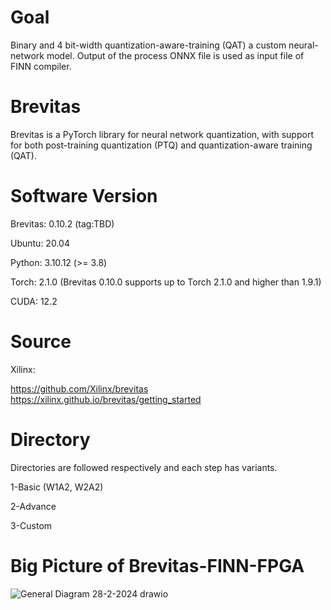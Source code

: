 # Goal

Binary and 4 bit-width quantization-aware-training (QAT) a custom neural-network model. Output of the process ONNX file is used as input file of FINN compiler.


# Brevitas

Brevitas is a PyTorch library for neural network quantization, with support for both post-training quantization (PTQ) and quantization-aware training (QAT).

# Software Version
Brevitas: 0.10.2 (tag:TBD)

Ubuntu: 20.04

Python: 3.10.12 (>= 3.8) 

Torch: 2.1.0 (Brevitas 0.10.0 supports up to Torch 2.1.0 and higher than 1.9.1)

CUDA: 12.2


# Source

Xilinx:  

https://github.com/Xilinx/brevitas  
https://xilinx.github.io/brevitas/getting_started

# Directory

Directories are followed respectively and each step has variants. 

1-Basic (W1A2, W2A2) 

2-Advance 

3-Custom 

# Big Picture of Brevitas-FINN-FPGA

![General Diagram 28-2-2024 drawio](https://github.com/Ba1tu3han/Brevitas_Thesis/assets/29502318/0e7366da-9970-4caf-b2cf-047b0399774a)







